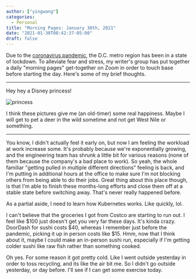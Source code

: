 ```yaml
---
author: ["yingwang"]
categories:
  - Personal
title: "Morning Pages: January 30th, 2021"
date: "2021-01-30T08:42:37-05:00"
draft: false
---
```


Due to the [coronavirus
pandemic](https://en.wikipedia.org/wiki/2019-20_coronavirus_pandemic), the D.C.
metro region has been in a state of lockdown. To alleviate fear and stress, my
writer's group has put together a daily "morning pages" get-together on Zoom in
order to touch base before starting the day. Here's some of my brief thoughts.

__________

Hey hey a Disney princess!

![princess](/img/posts/2021/01/30/morning_pages.jpg)

I think these pictures give me (an old-timer) some real happiness. Maybe I will
get to pet a deer in the wild sometime and not get West Nile or something.

__________

You know, I didn't actually feel it early on, but now I am feeling the workload
at work increase some. It's probably because we're exponentially growing, and
the engineering team has shrunk a little bit for various reasons (none of them
because the company's a bad place to work). So yeah, the whole familiar "getting
pulled in multiple different directions" feeling is back, and I'm putting in
additional hours at the office to make sure I'm not blocking others from being
able to do their jobs. Great thing about this place though, is that I'm able to
finish these months-long efforts and close them off at a stable state before
switching away. That's never really happened before.

As a partial aside, I need to learn how Kubernetes works. Like quickly, lol.

I can't believe that the groceries I got from Costco are starting to run out. I
feel like $100 just doesn't get you very far these days. It's kinda crazy.
DoorDash for sushi costs $40, whereas I remember just before the pandemic,
picking it up in person costs like $15. Hmm, now that I think about it, maybe I
could make an in-person sushi run, especially if I'm getting colder sushi like
raw fish rather than something cooked.

Oh yes. For some reason it got pretty cold. Like I went outside yesterday in
order to toss recycling, and its like the air bit me. So I didn't go outside
yesterday, or day before. I'll see if I can get some exercise today.
